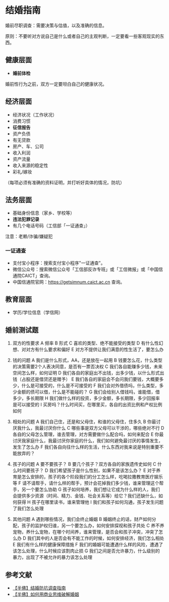 # 结婚指南

婚前尽职调查：需要决策与估值，以及准确的信息。

原则：不要听对方说自己是什么或者自己的主观判断，一定要看一些客观现实的东西。

## 健康层面

- **婚前体检**

婚前性行为之前，双方一定要坦白自己的健康状况。

## 经济层面

- 经济状况（工作状况）
- 消费习惯
- **征信报告**
- 资产负债
- 有无贷款
- 房产、车、公司
- 收入利润
- 资产流量
- 收入来源的稳定性
- 彩礼/嫁妆

（每项必须有准确的资料证明，并打听好具体的情况，防坑）

## 法务层面

- 基础身份信息（家乡、学校等）
- **违法犯罪记录**
- 有几个电话号码（工信部「一证通查」）

注意：老赖/诈骗/嫌疑犯

### 一证通查

- 支付宝小程序：搜索支付宝小程序"一证通查"。
- 微信公众号：搜索微信公众号「工信部反诈专班」或「工信微报」或「中国信通院CAICT」查询。
- 中国信通院官网：https://getsimnum.caict.ac.cn 查询。

## 教育层面

- 学历/学位信息（学信网）

## 婚前测试题

1. 双方的性要求
A 频率
B 形式
C 喜欢的类型、绝不能接受的类型
D 有什么性幻想、对对方有什么要求和偏好
E 对方不提供让我们满意的性生活了，要怎么办

2. 钱的问题
A 我们是什么形式，AA，还是放在一起用
B 钱要怎么花，什么类型的决策需要2个人表决同意，是否有一票否决权
C 我们各自能赚多少钱，未来空间怎么样，如何证明
D 我们各自的家庭出不出钱，出多少钱，以什么形式出钱（占股还是借贷还是赠予）
E 我们各自的家庭会不会问我们要钱，大概要多少，什么是可接受的，什么是不可接受的
F 我们会对外借债吗，什么类型，多少金额的债可以借，什么是不能碰的？
G 我们会给别人借钱吗，谁能借，借多少，多长期限
H 我们做什么样的投资，多少金额，多长期限，多少回报率是可以接受的
I 买房吗？什么时间买，在哪里买，各自的出资比例和产权比例如何

3. 相处的问题
A 我们自己住，还是和父母住，和谁的父母住，住多久
B 你最讨厌我什么，我最讨厌你什么
C 哪些事是双方父母可以干涉的，哪些绝对不行
D 各自的父母怎么管理，谁去管理，对方需要做什么配合吗，如何来配合
E 你最讨厌我家庭什么，我最讨厌你家庭的什么，我们如何避免最讨厌的事情发生，发生了怎么办
F 我们各自向往什么样的生活，什么东西对我来说是特别重要不能放弃的？

4. 孩子的问题
A 要不要孩子？
B 要几个孩子？双方各自的家族遗传史如何
C 什么时间要孩子？
D 我们希望孩子是什么性别，如果不是该怎么办？
E 对于养育是怎么安排的，孩子的各个阶段我们的分工怎么样，吃喝拉撒教育医疗娱乐等
F 请不请帮手，请什么样的帮手，预计会花掉我们多少钱，谁来管理这个帮手，另一个要怎么协助
G 孩子如何培养，我们想让它成为什么样的人，我们会提供多少资源（时间、精力、金钱、社会关系等）给它？我们还缺什么，如何获得
H 孩子在哪里读书，谁来管理他
I 我们和孩子如何沟通，孩子发生问题了我们怎么处理

5. 其他问题
A 遇到哪些情况，我们会终止婚姻
B 婚姻终止的话，财产如何分配，孩子的监护权归谁，另一个要怎么办，如何安排探视和孩子共处
C 养不养宠物，养什么宠物，在哪个时间养，谁来管理，是否会和孩子冲突，冲突了怎么办
D 我们其中的人是否会有不能工作的时候，如何安排经济，我们怎么相处
E 我们有什么样的健康保障措施
F 我们的婚姻可能遭遇什么样的风险，遭遇了该怎么处理，什么时候应该割肉止损
G 我们之间是否允许暴力，什么级别的暴力，出现了不被允许的暴力该怎么处理

## 参考文献

- [【半佛】结婚防坑调查指南](https://www.bilibili.com/video/BV1Db4y1y7HD)
- [【半佛】如何用商业思维破解婚姻](https://www.bilibili.com/video/BV1e7411d7St)
